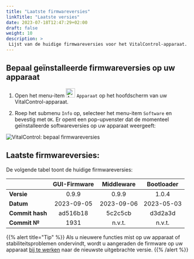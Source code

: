 ```yaml
---
title: "Laatste firmwareversies"
linkTitle: "Laatste versies"
date: 2023-07-18T12:47:29+02:00
draft: false
weight: 10
description: >
 Lijst van de huidige firmwareversies voor het VitalControl-apparaat.
---
```


## Bepaal geïnstalleerde firmwareversies op uw apparaat

1. Open het menu-item <img src="/icons/device.svg" width="25" align="bottom" alt="Apparaat" /> `Apparaat` op het hoofdscherm van uw VitalControl-apparaat.

2. Roep het submenu `Info` op, selecteer het menu-item `Software` en bevestig met `OK`. Er opent een pop-upvenster dat de momenteel geïnstalleerde softwareversies op uw apparaat weergeeft:

![VitalControl: bepaal firmwareversies](../images/firmware-versions.png "Weergave firmwareversies")

## Laatste firmwareversies:

De volgende tabel toont de huidige firmwareversies:

|                 | GUI-Firmware | Middleware  | Bootloader |
|-----------------|:------------:|:-----------:|:----------:|
| **Versie**      | 0.9.9        | 0.9.9       | 1.0.4      |
| **Datum**       | 2023-09-05   | 2023-09-06  | 2023-05-03 |
| **Commit hash** | ad516b18     | 5c2c5cb     | d3d2a3d    |
| **Commit №**    | 1931         | n.v.t.      | n.v.t.     |

{{% alert title="Tip" %}}
Als u nieuwere functies mist op uw apparaat of stabiliteitsproblemen ondervindt, wordt u aangeraden de firmware op uw apparaat [bij te werken](../update/) naar de nieuwste uitgebrachte versie.
{{% /alert %}}
